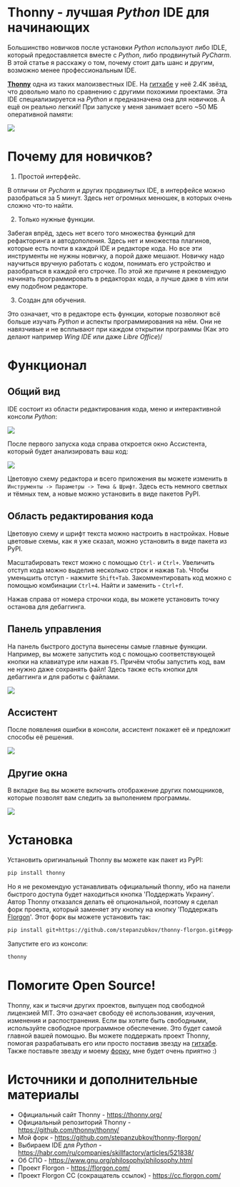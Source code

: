 # Thonny - лучшая *Python* IDE для начинающих

Большинство новичков после установки *Python* используют либо IDLE, который предоставляется вместе с *Python*, либо продвинутый *PyCharm*. В этой статье я расскажу о том, почему стоит дать шанс и другим, возможно менее профессиональным IDE. 

**[Thonny](https://thonny.org/)** одна из таких малоизвестных IDE. На [гитхабе](https://github.com/thonny/thonny) у неё 2.4K звёзд, что довольно мало по сравнению с другими похожими проектами. Эта IDE специализируется на *Python* и предназначена она для новичков. А ещё он реально легкий! При запуске у меня занимает всего ~50 МБ оперативной памяти:

![](https://i.postimg.cc/CMBw49Y7/Screenshot-20230519-202703.png)

# Почему для новичков?

1. Простой интерфейс.

В отличии от *Pycharm* и других продвинутых IDE, в интерфейсе можно разобраться за 5 минут. Здесь нет огромных менюшек, в которых очень сложно что-то найти.

2. Только нужные функции.

Забегая впрёд, здесь нет всего того множества функций для рефакторинга и автодополения. Здесь нет и множества плагинов, которые есть почти в каждой IDE и редакторе кода. 
Но все эти инструменты не нужны новичку, а порой даже мешают. Новичку надо научиться вручную работать с кодом, понимать его устройство и разобраться в каждой его строчке. По этой же причине я рекомендую начинать программировать в редакторах кода, а лучше даже в vim или ему подобном редакторе.

3. Создан для обучения.

Это означает, что в редакторе есть функции, которые позволяют всё больше изучать *Python* и аспекты программирования на нём. Они не навязчивые и не всплывают при каждом открытии программы (Как это делают например *Wing IDE* или даже *Libre Office*)/


# Функционал

## Общий вид

IDE состоит из области редактирования кода, меню и интерактивной консоли *Python*:

![](https://i.postimg.cc/xjwnpg12/Screenshot-20230519-210029.png)

После первого запуска кода справа откроется окно Ассистента, который будет анализировать ваш код:

![](https://i.postimg.cc/pybGQmvw/Screenshot-20230519-210053.png)

Цветовую схему редактора и всего приложения вы можете изменить в `Инструменты -> Параметры -> Тема & Шрифт`. Здесь есть немного светлых и тёмных тем, а новые можно установить в виде пакетов PyPI.

## Область редактирования кода

Цветовую схему и шрифт текста можно настроить в настройках. Новые цветовые схемы, как я уже сказал, можно установить в виде пакета из PyPI.

Масштабировать текст можно с помощью `Ctrl-` и `Ctrl+`. Увеличить отступ кода можно выделив несколько строк и нажав `Tab`. Чтобы уменьшить отступ - нажмите `Shift+Tab`. Закомментировать код можно с помощью комбинации `Ctrl+4`. Найти и заменить - `Ctrl+f`.

Нажав справа от номера строчки кода, вы можете установить точку останова для дебаггинга.

## Панель управления

На панель быстрого доступа вынесены самые главные функции. Например, вы можете запустить код с помощью соответствующей кнопки на клавиатуре или нажав `F5`. Причём чтобы запустить код, вам не нужно даже сохранять файл! Здесь также есть кнопки для дебаггинга и для работы с файлами.

![](https://i.postimg.cc/1RLLHQBG/Screenshot-20230521-215410.png)

## Ассистент

После появления ошибки в консоли, ассистент покажет её и предложит способы её решения.

![](https://i.postimg.cc/KcK6BzPc/Screenshot-20230521-220620.png)

## Другие окна

В вкладке `Вид` вы можете включить отображение других помощников, которые позволят вам следить за выполением программы.

![](https://i.postimg.cc/7b8MTXgz/Screenshot-20230521-221815.png)

# Установка

Установить оригинальный Thonny вы можете как пакет из PyPI:

```bash
pip install thonny
```

Но я не рекомендую устанавливать официальный thonny, ибо на панели быстрого доступа будет находиться кнопка 'Поддержать Украину'. Автор Thonny отказался делать её опциональной, поэтому я сделал форк проекта, который заменяет эту кнопку на кнопку 'Поддержать [Florgon](https://florgon.com/)'. Этот форк вы можете установить так:

```bash
pip install git+https://github.com/stepanzubkov/thonny-florgon.git#egg=thonny
```

Запустите его из консоли:

```bash
thonny
```

# Помогите Open Source!

Thonny, как и тысячи других проектов, выпущен под свободной лицензией MIT. Это означает свободу её использования, изучения, изменения и распостранения. Если вы хотите быть свободными, используйте свободное программное обеспечение. Это будет самой главной вашей помощью. Вы можете поддержать проект Thonny, помогая разрабатывать его или просто поставив звезду на [гитхабе](https://github.com/thonny/thonny/). Также поставьте звезду и моему [форку](https://github.com/stepanzubkov/thonny-florgon/), мне будет очень приятно :)

# Источники и дополнительные материалы

- Официальный сайт Thonny - https://thonny.org/
- Официальный репозиторий Thonny - https://github.com/thonny/thonny/
- Мой форк - https://github.com/stepanzubkov/thonny-florgon/
- Выбираем IDE для *Python* - https://habr.com/ru/companies/skillfactory/articles/521838/
- Об СПО - https://www.gnu.org/philosophy/philosophy.html
- Проект Florgon - https://florgon.com/
- Проект Florgon CC (сокращатель ссылок) - https://cc.florgon.com/

